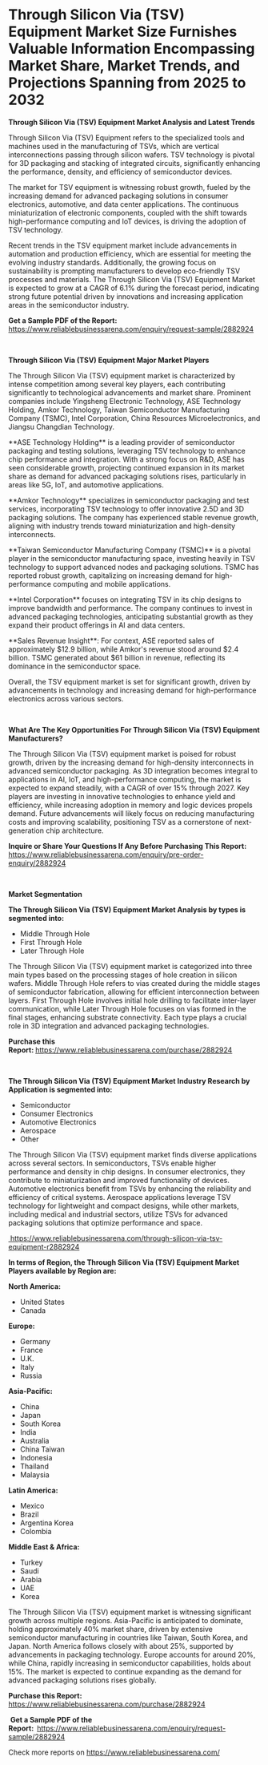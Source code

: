<p><h1>Through Silicon Via (TSV) Equipment Market Size Furnishes Valuable Information Encompassing Market Share, Market Trends, and Projections Spanning from 2025 to 2032</h1></p><p><strong>Through Silicon Via (TSV) Equipment Market Analysis and Latest Trends</strong></p>
<p><p>Through Silicon Via (TSV) Equipment refers to the specialized tools and machines used in the manufacturing of TSVs, which are vertical interconnections passing through silicon wafers. TSV technology is pivotal for 3D packaging and stacking of integrated circuits, significantly enhancing the performance, density, and efficiency of semiconductor devices. </p><p>The market for TSV equipment is witnessing robust growth, fueled by the increasing demand for advanced packaging solutions in consumer electronics, automotive, and data center applications. The continuous miniaturization of electronic components, coupled with the shift towards high-performance computing and IoT devices, is driving the adoption of TSV technology. </p><p>Recent trends in the TSV equipment market include advancements in automation and production efficiency, which are essential for meeting the evolving industry standards. Additionally, the growing focus on sustainability is prompting manufacturers to develop eco-friendly TSV processes and materials. The Through Silicon Via (TSV) Equipment Market is expected to grow at a CAGR of 6.1% during the forecast period, indicating strong future potential driven by innovations and increasing application areas in the semiconductor industry.</p></p>
<p><strong>Get a Sample PDF of the Report:&nbsp;</strong> <a href="https://www.reliablebusinessarena.com/enquiry/request-sample/2882924?utm_campaign=3224&utm_medium=2&utm_source=Github&utm_content=ia&utm_term=13032025&utm_id=through-silicon-via-tsv-equipment">https://www.reliablebusinessarena.com/enquiry/request-sample/2882924</a></p>
<p>&nbsp;</p>
<p><strong>Through Silicon Via (TSV) Equipment Major Market Players</strong></p>
<p><p>The Through Silicon Via (TSV) equipment market is characterized by intense competition among several key players, each contributing significantly to technological advancements and market share. Prominent companies include Yingsheng Electronic Technology, ASE Technology Holding, Amkor Technology, Taiwan Semiconductor Manufacturing Company (TSMC), Intel Corporation, China Resources Microelectronics, and Jiangsu Changdian Technology.</p><p>**ASE Technology Holding** is a leading provider of semiconductor packaging and testing solutions, leveraging TSV technology to enhance chip performance and integration. With a strong focus on R&D, ASE has seen considerable growth, projecting continued expansion in its market share as demand for advanced packaging solutions rises, particularly in areas like 5G, IoT, and automotive applications.</p><p>**Amkor Technology** specializes in semiconductor packaging and test services, incorporating TSV technology to offer innovative 2.5D and 3D packaging solutions. The company has experienced stable revenue growth, aligning with industry trends toward miniaturization and high-density interconnects.</p><p>**Taiwan Semiconductor Manufacturing Company (TSMC)** is a pivotal player in the semiconductor manufacturing space, investing heavily in TSV technology to support advanced nodes and packaging solutions. TSMC has reported robust growth, capitalizing on increasing demand for high-performance computing and mobile applications.</p><p>**Intel Corporation** focuses on integrating TSV in its chip designs to improve bandwidth and performance. The company continues to invest in advanced packaging technologies, anticipating substantial growth as they expand their product offerings in AI and data centers.</p><p>**Sales Revenue Insight**: For context, ASE reported sales of approximately $12.9 billion, while Amkor's revenue stood around $2.4 billion. TSMC generated about $61 billion in revenue, reflecting its dominance in the semiconductor space.</p><p>Overall, the TSV equipment market is set for significant growth, driven by advancements in technology and increasing demand for high-performance electronics across various sectors.</p></p>
<p>&nbsp;</p>
<p><strong>What Are The Key Opportunities For Through Silicon Via (TSV) Equipment Manufacturers?</strong></p>
<p><p>The Through Silicon Via (TSV) equipment market is poised for robust growth, driven by the increasing demand for high-density interconnects in advanced semiconductor packaging. As 3D integration becomes integral to applications in AI, IoT, and high-performance computing, the market is expected to expand steadily, with a CAGR of over 15% through 2027. Key players are investing in innovative technologies to enhance yield and efficiency, while increasing adoption in memory and logic devices propels demand. Future advancements will likely focus on reducing manufacturing costs and improving scalability, positioning TSV as a cornerstone of next-generation chip architecture.</p></p>
<p><strong>Inquire or Share Your Questions If Any Before Purchasing This Report:</strong> <a href="https://www.reliablebusinessarena.com/enquiry/pre-order-enquiry/2882924?utm_campaign=3224&utm_medium=2&utm_source=Github&utm_content=ia&utm_term=13032025&utm_id=through-silicon-via-tsv-equipment">https://www.reliablebusinessarena.com/enquiry/pre-order-enquiry/2882924</a></p>
<p>&nbsp;</p>
<p><strong>Market Segmentation</strong></p>
<p><strong>The Through Silicon Via (TSV) Equipment Market Analysis by types is segmented into:</strong></p>
<p><ul><li>Middle Through Hole</li><li>First Through Hole</li><li>Later Through Hole</li></ul></p>
<p><p>The Through Silicon Via (TSV) equipment market is categorized into three main types based on the processing stages of hole creation in silicon wafers. Middle Through Hole refers to vias created during the middle stages of semiconductor fabrication, allowing for efficient interconnection between layers. First Through Hole involves initial hole drilling to facilitate inter-layer communication, while Later Through Hole focuses on vias formed in the final stages, enhancing substrate connectivity. Each type plays a crucial role in 3D integration and advanced packaging technologies.</p></p>
<p><strong>Purchase this Report:&nbsp;</strong><a href="https://www.reliablebusinessarena.com/purchase/2882924?utm_campaign=3224&utm_medium=2&utm_source=Github&utm_content=ia&utm_term=13032025&utm_id=through-silicon-via-tsv-equipment">https://www.reliablebusinessarena.com/purchase/2882924</a></p>
<p>&nbsp;</p>
<p><strong>The Through Silicon Via (TSV) Equipment Market Industry Research by Application is segmented into:</strong></p>
<p><ul><li>Semiconductor</li><li>Consumer Electronics</li><li>Automotive Electronics</li><li>Aerospace</li><li>Other</li></ul></p>
<p><p>The Through Silicon Via (TSV) equipment market finds diverse applications across several sectors. In semiconductors, TSVs enable higher performance and density in chip designs. In consumer electronics, they contribute to miniaturization and improved functionality of devices. Automotive electronics benefit from TSVs by enhancing the reliability and efficiency of critical systems. Aerospace applications leverage TSV technology for lightweight and compact designs, while other markets, including medical and industrial sectors, utilize TSVs for advanced packaging solutions that optimize performance and space.</p></p>
<p><a href="https://www.reliablebusinessarena.com/through-silicon-via-tsv-equipment-r2882924?utm_campaign=3224&utm_medium=2&utm_source=Github&utm_content=ia&utm_term=13032025&utm_id=through-silicon-via-tsv-equipment">&nbsp;https://www.reliablebusinessarena.com/through-silicon-via-tsv-equipment-r2882924</a></p>
<p><strong>In terms of Region, the Through Silicon Via (TSV) Equipment Market Players available by Region are:</strong></p>
<p>
    <p> <strong> North America: </strong>
        <ul>
            <li>United States</li>
            <li>Canada</li>
        </ul>
        </p> 
    <p> <strong> Europe: </strong>
        <ul>
            <li>Germany</li>
            <li>France</li>
            <li>U.K.</li>
            <li>Italy</li>
            <li>Russia</li>
        </ul>
        </p> 
    <p> <strong> Asia-Pacific: </strong>
        <ul>
            <li>China</li>
            <li>Japan</li>
            <li>South Korea</li>
            <li>India</li>
            <li>Australia</li>
            <li>China Taiwan</li>
            <li>Indonesia</li>
            <li>Thailand</li>
            <li>Malaysia</li>
        </ul>
        </p> 
    <p> <strong> Latin America: </strong>
        <ul>
            <li>Mexico</li>
            <li>Brazil</li>
            <li>Argentina Korea</li>
            <li>Colombia</li>
        </ul>
        </p> 
    <p> <strong> Middle East & Africa: </strong>
        <ul>
            <li>Turkey</li>
            <li>Saudi</li>
            <li>Arabia</li>
            <li>UAE</li>
            <li>Korea</li>
        </ul>
    </p>
    </p>
<p><p>The Through Silicon Via (TSV) equipment market is witnessing significant growth across multiple regions. Asia-Pacific is anticipated to dominate, holding approximately 40% market share, driven by extensive semiconductor manufacturing in countries like Taiwan, South Korea, and Japan. North America follows closely with about 25%, supported by advancements in packaging technology. Europe accounts for around 20%, while China, rapidly increasing in semiconductor capabilities, holds about 15%. The market is expected to continue expanding as the demand for advanced packaging solutions rises globally.</p></p>
<p><strong>Purchase this Report: </strong><a href="https://www.reliablebusinessarena.com/purchase/2882924?utm_campaign=3224&utm_medium=2&utm_source=Github&utm_content=ia&utm_term=13032025&utm_id=through-silicon-via-tsv-equipment">https://www.reliablebusinessarena.com/purchase/2882924</a></p>
<p>&nbsp;<strong>Get a Sample PDF of the Report:&nbsp;&nbsp;</strong><a href="https://www.reliablebusinessarena.com/enquiry/request-sample/2882924?utm_campaign=3224&utm_medium=2&utm_source=Github&utm_content=ia&utm_term=13032025&utm_id=through-silicon-via-tsv-equipment">https://www.reliablebusinessarena.com/enquiry/request-sample/2882924</a></p>
<p><strong></strong></p>
<p>Check more reports on <a href="https://www.reliablebusinessarena.com/?utm_campaign=3224&utm_medium=2&utm_source=Github&utm_content=ia&utm_term=13032025&utm_id=through-silicon-via-tsv-equipment">https://www.reliablebusinessarena.com/</a></p>